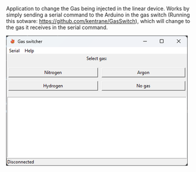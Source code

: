 Application to change the Gas being injected in the linear device. Works by simply sending a serial command to the Arduino in the gas switch (Running this sotware: https://github.com/kentrane/GasSwitch), which will change to the gas it receives in the serial command.

![screenshot of program](screenshot.png)
